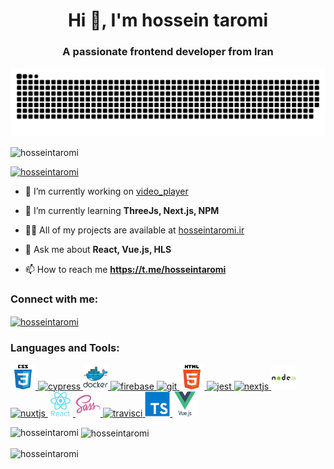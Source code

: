 <h1 align="center">Hi 👋, I'm hossein taromi</h1>
<h3 align="center">A passionate frontend developer from Iran</h3>
<div align="center">
	<a href="https://github.com/hosseintaromi/hosseintaromi">
 		<img src="https://github.com/hosseintaromi/hosseintaromi/blob/main/files/grid-snake.svg" alt="snake" />
	</a>
</div>
<p align="left"> <img src="https://komarev.com/ghpvc/?username=hosseintaromi&label=Profile%20views&color=0e75b6&style=flat" alt="hosseintaromi" /> </p>

<p align="left"> <a href="https://github.com/ryo-ma/github-profile-trophy&row=2&column=3"><img src="https://github-profile-trophy.vercel.app/?username=hosseintaromi" alt="hosseintaromi" /></a> </p>

- 🔭 I’m currently working on [video_player](https://www.npmjs.com/package/@hosseintaromi/video_player)

- 🌱 I’m currently learning **ThreeJs, Next.js, NPM**

- 👨‍💻 All of my projects are available at [hosseintaromi.ir](hosseintaromi.ir)

- 💬 Ask me about **React, Vue.js, HLS**

- 📫 How to reach me **https://t.me/hosseintaromi**

<h3 align="left">Connect with me:</h3>
<p align="left">
<a href="https://instagram.com/hosseintaromi" target="blank"><img align="center" src="https://raw.githubusercontent.com/rahuldkjain/github-profile-readme-generator/master/src/images/icons/Social/instagram.svg" alt="hosseintaromi" height="30" width="40" /></a>
</p>

<h3 align="left">Languages and Tools:</h3>
<p align="left"> <a href="https://www.w3schools.com/css/" target="_blank" rel="noreferrer"> <img src="https://raw.githubusercontent.com/devicons/devicon/master/icons/css3/css3-original-wordmark.svg" alt="css3" width="40" height="40"/> </a> <a href="https://www.cypress.io" target="_blank" rel="noreferrer"> <img src="https://raw.githubusercontent.com/simple-icons/simple-icons/6e46ec1fc23b60c8fd0d2f2ff46db82e16dbd75f/icons/cypress.svg" alt="cypress" width="40" height="40"/> </a> <a href="https://www.docker.com/" target="_blank" rel="noreferrer"> <img src="https://raw.githubusercontent.com/devicons/devicon/master/icons/docker/docker-original-wordmark.svg" alt="docker" width="40" height="40"/> </a> <a href="https://firebase.google.com/" target="_blank" rel="noreferrer"> <img src="https://www.vectorlogo.zone/logos/firebase/firebase-icon.svg" alt="firebase" width="40" height="40"/> </a> <a href="https://git-scm.com/" target="_blank" rel="noreferrer"> <img src="https://www.vectorlogo.zone/logos/git-scm/git-scm-icon.svg" alt="git" width="40" height="40"/> </a> <a href="https://www.w3.org/html/" target="_blank" rel="noreferrer"> <img src="https://raw.githubusercontent.com/devicons/devicon/master/icons/html5/html5-original-wordmark.svg" alt="html5" width="40" height="40"/> </a> <a href="https://jestjs.io" target="_blank" rel="noreferrer"> <img src="https://www.vectorlogo.zone/logos/jestjsio/jestjsio-icon.svg" alt="jest" width="40" height="40"/> </a> <a href="https://nextjs.org/" target="_blank" rel="noreferrer"> <img src="https://cdn.worldvectorlogo.com/logos/nextjs-2.svg" alt="nextjs" width="40" height="40"/> </a> <a href="https://nodejs.org" target="_blank" rel="noreferrer"> <img src="https://raw.githubusercontent.com/devicons/devicon/master/icons/nodejs/nodejs-original-wordmark.svg" alt="nodejs" width="40" height="40"/> </a> <a href="https://nuxtjs.org/" target="_blank" rel="noreferrer"> <img src="https://www.vectorlogo.zone/logos/nuxtjs/nuxtjs-icon.svg" alt="nuxtjs" width="40" height="40"/> </a> <a href="https://reactjs.org/" target="_blank" rel="noreferrer"> <img src="https://raw.githubusercontent.com/devicons/devicon/master/icons/react/react-original-wordmark.svg" alt="react" width="40" height="40"/> </a> <a href="https://sass-lang.com" target="_blank" rel="noreferrer"> <img src="https://raw.githubusercontent.com/devicons/devicon/master/icons/sass/sass-original.svg" alt="sass" width="40" height="40"/> </a> <a href="https://travis-ci.org" target="_blank" rel="noreferrer"> <img src="https://www.vectorlogo.zone/logos/travis-ci/travis-ci-icon.svg" alt="travisci" width="40" height="40"/> </a> <a href="https://www.typescriptlang.org/" target="_blank" rel="noreferrer"> <img src="https://raw.githubusercontent.com/devicons/devicon/master/icons/typescript/typescript-original.svg" alt="typescript" width="40" height="40"/> </a> <a href="https://vuejs.org/" target="_blank" rel="noreferrer"> <img src="https://raw.githubusercontent.com/devicons/devicon/master/icons/vuejs/vuejs-original-wordmark.svg" alt="vuejs" width="40" height="40"/> </a> </p>

<p><img align="left" src="https://github-readme-stats.vercel.app/api/top-langs?username=hosseintaromi&show_icons=true&locale=en&layout=compact" alt="hosseintaromi" /></p>

<p>&nbsp;<img align="center" src="https://github-readme-stats.vercel.app/api?username=hosseintaromi&show_icons=true&locale=en" alt="hosseintaromi" /></p>

<p><img align="center" src="https://github-readme-streak-stats.herokuapp.com/?user=hosseintaromi&" alt="hosseintaromi" /></p>
